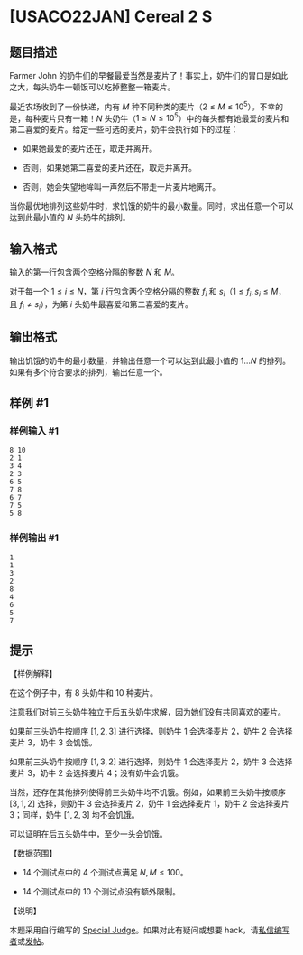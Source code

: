 # [USACO22JAN] Cereal 2 S

## 题目描述

Farmer John 的奶牛们的早餐最爱当然是麦片了！事实上，奶牛们的胃口是如此之大，每头奶牛一顿饭可以吃掉整整一箱麦片。

最近农场收到了一份快递，内有 $M$ 种不同种类的麦片（$2\le M\le 10^5$）。不幸的是，每种麦片只有一箱！$N$ 头奶牛（$1\le N\le 10^5$）中的每头都有她最爱的麦片和第二喜爱的麦片。给定一些可选的麦片，奶牛会执行如下的过程：

- 如果她最爱的麦片还在，取走并离开。

- 否则，如果她第二喜爱的麦片还在，取走并离开。

- 否则，她会失望地哞叫一声然后不带走一片麦片地离开。

当你最优地排列这些奶牛时，求饥饿的奶牛的最小数量。同时，求出任意一个可以达到此最小值的 $N$ 头奶牛的排列。


## 输入格式

输入的第一行包含两个空格分隔的整数 $N$ 和 $M$。

对于每一个 $1\le i\le N$，第 $i$ 行包含两个空格分隔的整数 $f_i$ 和 $s_i$（$1\le f_i,s_i\le M$，且 $f_i\neq s_i$），为第 $i$ 头奶牛最喜爱和第二喜爱的麦片。

## 输出格式

输出饥饿的奶牛的最小数量，并输出任意一个可以达到此最小值的 $1\ldots N$ 的排列。如果有多个符合要求的排列，输出任意一个。

## 样例 #1

### 样例输入 #1
```
8 10
2 1
3 4
2 3
6 5
7 8
6 7
7 5
5 8
```

### 样例输出 #1

```
1
1
3
2
8
4
6
5
7
```

## 提示

【样例解释】

在这个例子中，有 $8$ 头奶牛和 $10$ 种麦片。

注意我们对前三头奶牛独立于后五头奶牛求解，因为她们没有共同喜欢的麦片。

如果前三头奶牛按顺序 $[1,2,3]$ 进行选择，则奶牛 $1$ 会选择麦片 $2$，奶牛 $2$ 会选择麦片 $3$，奶牛 $3$ 会饥饿。

如果前三头奶牛按顺序 $[1,3,2]$ 进行选择，则奶牛 $1$ 会选择麦片 $2$，奶牛 $3$ 会选择麦片 $3$，奶牛 $2$ 会选择麦片 $4$；没有奶牛会饥饿。

当然，还存在其他排列使得前三头奶牛均不饥饿。例如，如果前三头奶牛按顺序 $[3,1,2]$ 选择，则奶牛 $3$ 会选择麦片 $2$，奶牛 $1$ 会选择麦片 $1$，奶牛 $2$ 会选择麦片 $3$；同样，奶牛 $[1,2,3]$ 均不会饥饿。

可以证明在后五头奶牛中，至少一头会饥饿。

【数据范围】

- $14$ 个测试点中的 $4$ 个测试点满足 $N,M\le 100$。

- $14$ 个测试点中的 $10$ 个测试点没有额外限制。

【说明】

本题采用自行编写的 [Special Judge](https://www.luogu.com.cn/paste/hi36jkwh)。如果对此有疑问或想要 hack，请[私信编写者](https://www.luogu.com.cn/chat?uid=137367)或[发帖](https://www.luogu.com.cn/discuss/lists?forumname=P8095)。
